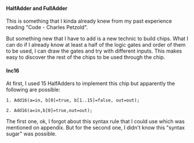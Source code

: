 #### HalfAdder and FullAdder
This is something that I kinda already knew from my past experience reading "Code - Charles Petzold".

But something new that I have to add is a new technic to build chips. What I can do if I already know
at least a half of the logic gates and order of them to be used, I can draw the gates and try with different
inputs. This makes easy to discover the rest of the chips to be used through the chip.

#### Inc16
At first, I used 15 HalfAdders to implement this chip but apparently the following are possible:

```
1. Add16(a=in, b[0]=true, b[1..15]=false, out=out);

2. Add16(a=in,b[0]=true,out=out);

```
The first one, ok, I forgot about this syntax rule that I could use which was mentioned on appendix. But for the second one,
I didn't know this "syntax sugar" was possible.
